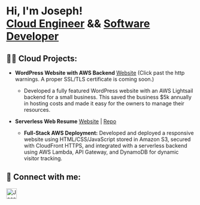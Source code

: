<h1>Hi, I'm Joseph! <br/><a href="https://linkedin.com/in/josephclaycodes/">Cloud Engineer</a> && <a href="https://github.com/ShrillLight">Software Developer</a>

<h2>👨‍💻 Cloud Projects:</h2>

- <b>WordPress Website with AWS Backend</b> [Website](https://3.22.36.205.nip.io/) (Click past the http warnings. A proper SSL/TLS certificate is coming soon.)
  - Developed a fully featured WordPress website with an AWS Lightsail backend for a small business. This saved the business $5k annually in hosting costs and made it easy for the owners to manage their resources.

- <b>Serverless Web Resume</b> [Website](https://www.devjrc.com/) | [Repo](https://github.com/ShrillLight/AWS-Serverless-Resume)
  - <b>Full-Stack AWS Deployment:</b> Developed and deployed a responsive website using HTML/CSS/JavaScript stored in Amazon S3, secured with CloudFront HTTPS, and integrated with a serverless backend using AWS Lambda, API Gateway, and DynamoDB for dynamic visitor tracking.

<h2> 🤳 Connect with me:</h2>

[<img align="left" alt="Joseph | LinkedIn" width="28px" src="https://cdn.jsdelivr.net/npm/simple-icons@v3/icons/linkedin.svg" />][linkedin]

[linkedin]: https://linkedin.com/in/josephclaycodes/
